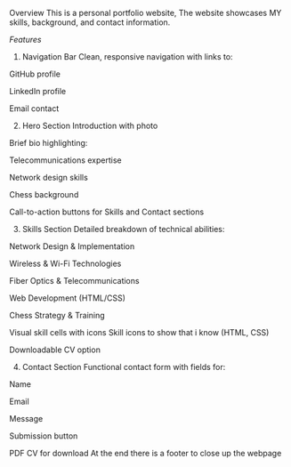 Overview
This is a personal portfolio website, 
The website showcases MY skills, background, and contact information.

*Features*
1. Navigation Bar
Clean, responsive navigation with links to:

GitHub profile

LinkedIn profile

Email contact

2. Hero Section
Introduction with photo

Brief bio highlighting:

Telecommunications expertise

Network design skills

Chess background

Call-to-action buttons for Skills and Contact sections

3. Skills Section
Detailed breakdown of technical abilities:

Network Design & Implementation

Wireless & Wi-Fi Technologies

Fiber Optics & Telecommunications

Web Development (HTML/CSS)

Chess Strategy & Training

Visual skill cells with icons
Skill icons to show that i know  (HTML, CSS)

Downloadable CV option

4. Contact Section
Functional contact form with fields for:

Name

Email

Message

Submission button


PDF CV for download 
At the end there is a footer to close up the webpage
